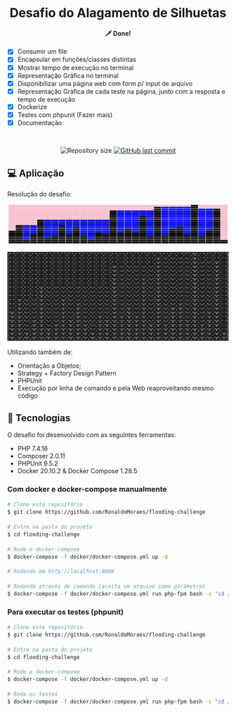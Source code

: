 <h1 align="center">
    Desafio do Alagamento de Silhuetas
</h1>
<h4 align="center"> 
	 🗡️ Done!
</h4>

- [X] Consumir um file
- [X] Encapsular em funções/classes distintas
- [X] Mostrar tempo de execução no terminal
- [X] Representação Gráfica no terminal
- [X] Disponibilizar uma página web com form p/ input de arquivo
- [X] Representação Gráfica de cada teste na página, junto com a resposta e tempo de execução
- [X] Dockerize
- [X] Testes com phpunit (Fazer mais)
- [X] Documentação

<br>

<p align="center">	

  <img alt="Repository size" src="https://img.shields.io/github/repo-size/RonaldoMoraes/flooding-challenge">

  <a href="https://github.com/RonaldoMoraes/flooding-challenge/commits/main">
    <img alt="GitHub last commit" src="https://img.shields.io/github/last-commit/RonaldoMoraes/flooding-challenge">
  </a>

</p>

## 💻 Aplicação

Resolução do desafio:
<p align="center">

![WEB](https://github.com/RonaldoMoraes/flooding-challenge/blob/main/examples/flooding-web.jpg?raw=true)

![TERMINAL](https://github.com/RonaldoMoraes/flooding-challenge/blob/main/examples/flooding-terminal.jpg?raw=true)
</p>

Utilizando também de:

- Orientação a Objetos;
- Strategy + Factory Design Pattern
- PHPUnit
- Execução por linha de comando e pela Web reaproveitando mesmo código

## :rocket: Tecnologias

O desafio foi desenvolvido com as seguintes ferramentas:

- PHP 7.4.16
- Composer 2.0.11
- PHPUnit 9.5.2
- Docker 20.10.2 & Docker Compose 1.28.5


### Com docker e docker-compose manualmente

```bash
# Clone este repositório
$ git clone https://github.com/RonaldoMoraes/flooding-challenge

# Entre na pasta do projeto
$ cd flooding-challenge

# Rode o docker-compose
$ docker-compose -f docker/docker-compose.yml up -d

# Rodando em http://localhost:8008

# Rodando através de comando (aceita um arquivo como parâmetro)
$ docker-compose -f docker/docker-compose.yml run php-fpm bash -c "cd /var/www && php execute.php testcases.txt"
```



### Para executar os testes (phpunit)

```bash
# Clone este repositório
$ git clone https://github.com/RonaldoMoraes/flooding-challenge

# Entre na pasta do projeto
$ cd flooding-challenge

# Rode o docker-compose
$ docker-compose -f docker/docker-compose.yml up -d

# Roda os testes
$ docker-compose -f docker/docker-compose.yml run php-fpm bash -c "cd /var/www && ./vendor/bin/phpunit tests"
